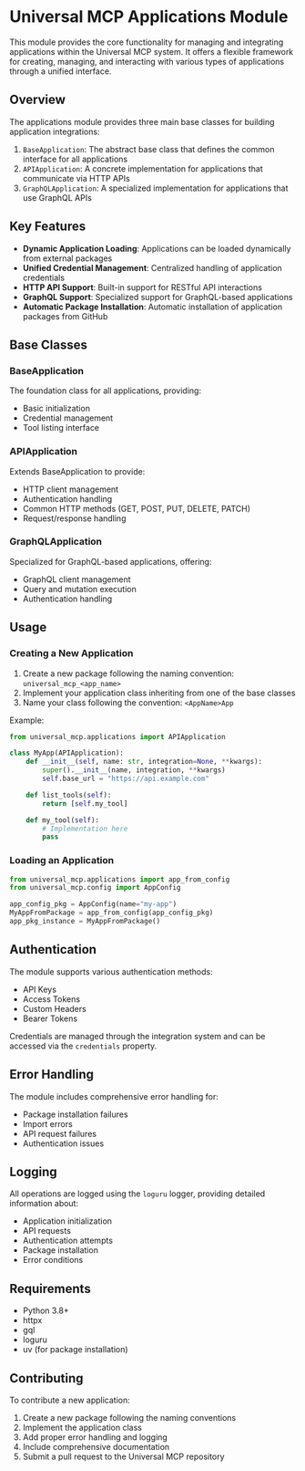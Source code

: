 # Universal MCP Applications Module

This module provides the core functionality for managing and integrating applications within the Universal MCP system. It offers a flexible framework for creating, managing, and interacting with various types of applications through a unified interface.

## Overview

The applications module provides three main base classes for building application integrations:

1. `BaseApplication`: The abstract base class that defines the common interface for all applications
2. `APIApplication`: A concrete implementation for applications that communicate via HTTP APIs
3. `GraphQLApplication`: A specialized implementation for applications that use GraphQL APIs

## Key Features

- **Dynamic Application Loading**: Applications can be loaded dynamically from external packages
- **Unified Credential Management**: Centralized handling of application credentials
- **HTTP API Support**: Built-in support for RESTful API interactions
- **GraphQL Support**: Specialized support for GraphQL-based applications
- **Automatic Package Installation**: Automatic installation of application packages from GitHub

## Base Classes

### BaseApplication

The foundation class for all applications, providing:
- Basic initialization
- Credential management
- Tool listing interface

### APIApplication

Extends BaseApplication to provide:
- HTTP client management
- Authentication handling
- Common HTTP methods (GET, POST, PUT, DELETE, PATCH)
- Request/response handling

### GraphQLApplication

Specialized for GraphQL-based applications, offering:
- GraphQL client management
- Query and mutation execution
- Authentication handling

## Usage

### Creating a New Application

1. Create a new package following the naming convention: `universal_mcp_<app_name>`
2. Implement your application class inheriting from one of the base classes
3. Name your class following the convention: `<AppName>App`

Example:
```python
from universal_mcp.applications import APIApplication

class MyApp(APIApplication):
    def __init__(self, name: str, integration=None, **kwargs):
        super().__init__(name, integration, **kwargs)
        self.base_url = "https://api.example.com"

    def list_tools(self):
        return [self.my_tool]

    def my_tool(self):
        # Implementation here
        pass
```

### Loading an Application

```python
from universal_mcp.applications import app_from_config
from universal_mcp.config import AppConfig

app_config_pkg = AppConfig(name="my-app")
MyAppFromPackage = app_from_config(app_config_pkg)
app_pkg_instance = MyAppFromPackage()

```

## Authentication

The module supports various authentication methods:
- API Keys
- Access Tokens
- Custom Headers
- Bearer Tokens

Credentials are managed through the integration system and can be accessed via the `credentials` property.

## Error Handling

The module includes comprehensive error handling for:
- Package installation failures
- Import errors
- API request failures
- Authentication issues

## Logging

All operations are logged using the `loguru` logger, providing detailed information about:
- Application initialization
- API requests
- Authentication attempts
- Package installation
- Error conditions

## Requirements

- Python 3.8+
- httpx
- gql
- loguru
- uv (for package installation)

## Contributing

To contribute a new application:
1. Create a new package following the naming conventions
2. Implement the application class
3. Add proper error handling and logging
4. Include comprehensive documentation
5. Submit a pull request to the Universal MCP repository
